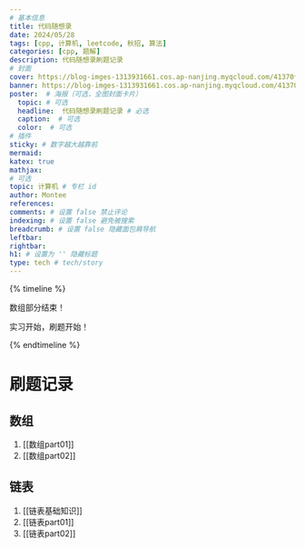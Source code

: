 ```yaml
---
# 基本信息
title: 代码随想录
date: 2024/05/28
tags: [cpp, 计算机, leetcode, 秋招, 算法]
categories: [cpp, 题解]
description: 代码随想录刷题记录
# 封面
cover: https://blog-imges-1313931661.cos.ap-nanjing.myqcloud.com/41370f2e263ceb323994939fe9f9ae4e.jpg
banner: https://blog-imges-1313931661.cos.ap-nanjing.myqcloud.com/41370f2e263ceb323994939fe9f9ae4e.jpg
poster:  # 海报（可选，全图封面卡片）
  topic: # 可选
  headline:  代码随想录刷题记录 # 必选
  caption:  # 可选
  color:  # 可选
# 插件
sticky: # 数字越大越靠前
mermaid:
katex: true
mathjax: 
# 可选
topic: 计算机 # 专栏 id
author: Montee
references:
comments: # 设置 false 禁止评论
indexing: # 设置 false 避免被搜索
breadcrumb: # 设置 false 隐藏面包屑导航
leftbar: 
rightbar:
h1: # 设置为 '' 隐藏标题
type: tech # tech/story
---
```


{% timeline %}

<!-- node 2024 年 5 月 28 日 -->

数组部分结束！

<!-- node 2024 年 5 月 22 日 -->

实习开始，刷题开始！

{% endtimeline %}

# 刷题记录
## 数组
1. [[数组part01]]
2. [[数组part02]]
## 链表
1. [[链表基础知识]]
2. [[链表part01]]
3. [[链表part02]]
